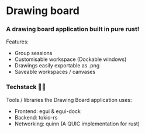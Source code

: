 # Drawing board
### A drawing board application built in pure rust!
Features:
  - Group sessions
  - Customisable workspace (Dockable windows)
  - Drawings easily exportable as .png
  - Saveable workspaces / canvases

### Techstack 👨‍💻
Tools / libraries the Drawing Board application uses:
- Frontend: egui & egui-dock
- Backend: tokio-rs
- Networking: quinn (A QUIC implementation for rust)
